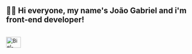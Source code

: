 ## 👋🏽 Hi everyone, my name's João Gabriel and i'm front-end developer!

<div style="display: inline_block"><br>
  <img align="center" alt="Biel-Vue" height="30" width="40" src="https://cdn.jsdelivr.net/gh/devicons/devicon@v2.15.1/devicon.min.css">
</div>
